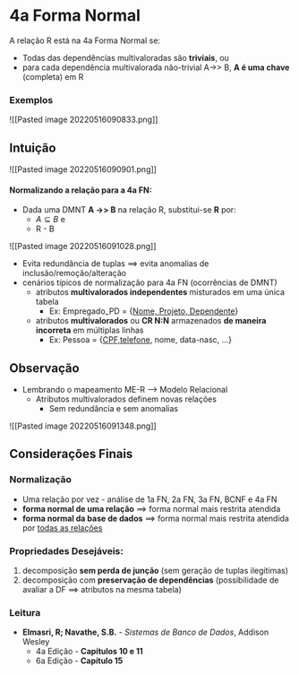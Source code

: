 # 4a Forma Normal

A relação R está na 4a Forma Normal se:

- Todas das dependências multivaloradas são **triviais**, ou
- para cada dependência multivalorada não-trivial A->> B, **A é uma chave** (completa) em R

### Exemplos

![[Pasted image 20220516090833.png]]

## Intuição
![[Pasted image 20220516090901.png]]

#### Normalizando a relação para a 4a FN:
- Dada uma DMNT **A ->> B** na relação R, substitui-se **R** por:
	- $A \subseteq B$ e
	- R - B

![[Pasted image 20220516091028.png]]

- Evita redundância de tuplas ==> evita anomalias de inclusão/remoção/alteração
- cenários típicos de normalização para 4a FN (ocorrências de DMNT)
	- atributos **multivalorados independentes** misturados em uma única tabela
		- Ex: Empregado_PD = {<u>Nome, Projeto, Dependente</u>}
	- atributos **multivalorados** ou **CR N:N** armazenados **de maneira incorreta** em múltiplas linhas
		- Ex: Pessoa = {<u>CPF,telefone</u>, nome, data-nasc, ...}

## Observação
- Lembrando o mapeamento ME-R --> Modelo Relacional
	- Atributos multivalorados definem novas relações
		- Sem redundância e sem anomalias

![[Pasted image 20220516091348.png]]

## Considerações Finais
### Normalização
- Uma relação por vez - análise de 1a FN, 2a FN, 3a FN, BCNF e 4a FN
- **forma normal de uma relação** ==> forma normal mais restrita atendida
- **forma normal da base de dados** ==> forma normal mais restrita atendida por <u>todas as relações</u>

### Propriedades Desejáveis:
1) decomposição **sem perda de junção** (sem geração de tuplas ilegítimas)
2) decomposição com **preservação de dependências** (possibilidade de avaliar a DF ==> atributos na mesma tabela)

### Leitura
- **Elmasri, R; Navathe, S.B.** - *Sistemas de Banco de Dados*, Addison Wesley
	- 4a Edição - **Capítulos 10 e 11**
	- 6a Edição - **Capítulo 15**

